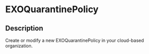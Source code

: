 # EXOQuarantinePolicy

## Description

Create or modify a new EXOQuarantinePolicy in your cloud-based organization.
